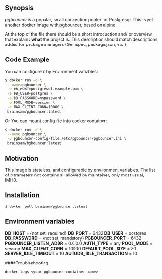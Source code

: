 ## Synopsis

*pgbouncer* is a popular, small connection pooler for Postgresql. This is yet another docker image with pgbouncer, based on alpine.

At the top of the file there should be a short introduction and/ or overview that explains **what** the project is. This description should match descriptions added for package managers (Gemspec, package.json, etc.)

## Code Example
You can configure it by Environment variables:
```bash
$ docker run -d \
 --name=pgbouncer \
 -e DB_HOST=postgresql.example.com \
 -e DB_USER=postgres \
 -e DB_PASSWORD=mypassword \
 -e POOL_MODE=session \
 -e MAX_CLIENT_CONN=10000 \
 brainsam/pgbouncer:latest
```
Or You can mount config file into docker container:
```bash
$ docker run -d \
 --name pgbouncer \
 -v pgbouncer-config-file:/etc/pgbouncer/pgbouncer.ini \
 brainsam/bgbouncer:latest
```

## Motivation

This image is stateless, and configurable by environment variables. The list of parameters not contains all allowed by maintainer, only most usual, IMHO.

## Installation

```bash
$ docker pull braisam/pgbouncer:latest
```
## Environment variables

**DB_HOST** = {not set, required}
**DB_PORT** = 6432
**DB_USER** = postgres
**DB_PASSWORD** = {not set, mandatory}
**PGBOUNCER_PORT** = 6432
**PGBOUNCER_LISTEN_ADDR** = 0.0.0.0
**AUTH_TYPE** = any
**POOL_MODE** = session
**MAX_CLIENT_CONN** = 10000
**DEFAULT_POOL_SIZE** = 80
**SERVER_IDLE_TIMEOUT** = 10
**AUTODB_IDLE_TRANSACTION** = 10

####Troubleshooting

```
docker logs <your-pgbouncer-container-name>
```
